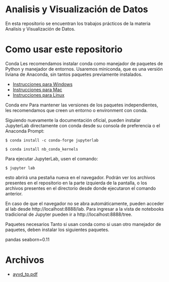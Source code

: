 # Analisis y Visualización de Datos

En esta repositorio se encuentran los trabajos prácticos de la materia Analisis y Visualización de Datos.

# Como usar este repositorio

Conda
Les recomendamos instalar conda como manejador de paquetes de Python y manejador de entornos. Usaremos miniconda, que es una versión liviana de Anaconda, sin tantos paquetes previamente instalados.

* [Instrucciones para Windows](https://docs.conda.io/projects/conda/en/latest/user-guide/install/windows.html)
* [Instrucciones para Mac](https://docs.conda.io/projects/conda/en/latest/user-guide/install/macos.html)
* [Instrucciones para Linux](https://docs.conda.io/projects/conda/en/latest/user-guide/install/linux.html)


Conda env
Para mantener las versiones de los paquetes independientes, les recomendamos que creen un entorno o environment con conda.

Siguiendo nuevamente la documentación oficial, pueden instalar JupyterLab directamente con conda desde su consola de preferencia o el Anaconda Prompt:

`$ conda install -c conda-forge jupyterlab`

`$ conda install nb_conda_kernels`

Para ejecutar JupyterLab, usen el comando:

`$ jupyter lab`

esto abrirá una pestaña nueva en el navegador. Podrán ver los archivos presentes en el repositorio en la parte izquierda de la pantalla, o los archivos presentes en el directorio desde donde ejecutaron el comando anterior.

En caso de que el navegador no se abra automáticamente, pueden acceder al lab desde http://localhost:8888/lab. Para ingresar a la vista de notebooks tradicional de Jupyter pueden ir a http://localhost:8888/tree.

Paquetes necesarios
Tanto si usan conda como si usan otro manejador de paquetes, deben instalar los siguientes paquetes.

pandas
seaborn=0.11

# Archivos
- [ayvd_tp.pdf](https://github.com/benja-lizarrraga/diplodatosFAMAF2022/blob/main/ayvd/ayvd_tp.pdf)
